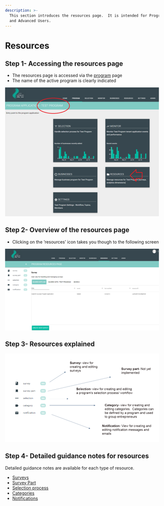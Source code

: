 ```yaml
---
description: >-
  This section introduces the resources page.  It is intended for Program Users
  and Advanced Users.
---
```


# Resources

## Step 1- Accessing the resources page

* The resources page is accessed via the [program](https://program-user-docs.preignition.org/~/edit/drafts/-LFMmRn-kR0r-yY1WvIl/users-program-and-advanced/portfolio) page
* The name of the active program is clearly indicated

![](../../../.gitbook/assets/image%20%2834%29.png)

## Step 2- Overview of the resources page

* Clicking on the ‘resources’ icon takes you though to the following screen

![](../../../.gitbook/assets/image%20%2814%29.png)

## Step 3- Resources explained

![](../../../.gitbook/assets/image-52.png)

## Step 4- Detailed guidance notes for resources

Detailed guidance notes are available for each type of resource.

* [Surveys](https://program-user-docs.preignition.org/~/edit/drafts/-LFR_9AWZ2owVdfY5gnR/users-program-and-advanced/portfolio/resources/surveys)
* [Survey Part](https://program-user-docs.preignition.org/~/edit/drafts/-LFR_9AWZ2owVdfY5gnR/users-program-and-advanced/portfolio/resources/survey-part)
* [Selection process](https://program-user-docs.preignition.org/~/edit/drafts/-LFMn01-C-D_7xApAmsF/users-program-and-advanced/portfolio/resources/selection-process)
* [Categories](https://program-user-docs.preignition.org/~/edit/drafts/-LFMn01-C-D_7xApAmsF/users-program-and-advanced/portfolio/resources/categories)
* [Notifications](https://program-user-docs.preignition.org/~/edit/drafts/-LFMn01-C-D_7xApAmsF/users-program-and-advanced/portfolio/resources/notifications)

